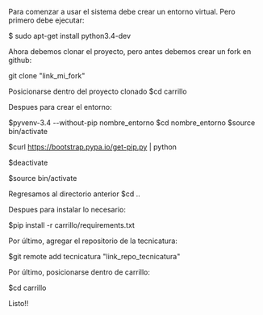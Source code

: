 Para comenzar a usar el sistema debe crear un entorno virtual. Pero primero debe ejecutar:

$ sudo apt-get install python3.4-dev

Ahora debemos clonar el proyecto, pero antes debemos crear un fork en github:

git clone "link_mi_fork"

Posicionarse dentro del proyecto clonado
$cd carrillo

Despues para crear el entorno:

$pyvenv-3.4 --without-pip nombre_entorno
$cd nombre_entorno
$source bin/activate

$curl https://bootstrap.pypa.io/get-pip.py | python

$deactivate

$source bin/activate

Regresamos al directorio anterior
$cd ..

Despues para instalar lo necesario:

$pip install -r carrillo/requirements.txt

Por último, agregar el repositorio de la tecnicatura:

$git remote add tecnicatura "link_repo_tecnicatura"

Por último, posicionarse dentro de carrillo:

$cd carrillo

Listo!!


